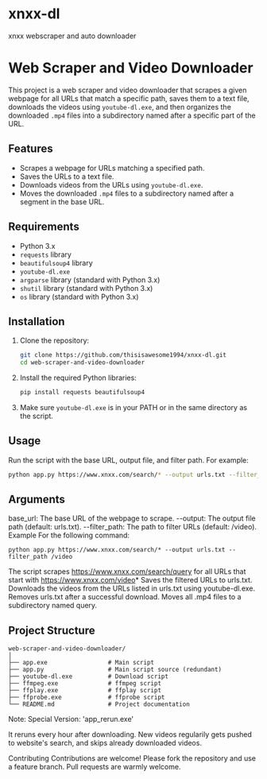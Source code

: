# xnxx-dl
xnxx webscraper and auto downloader

# Web Scraper and Video Downloader

This project is a web scraper and video downloader that scrapes a given webpage for all URLs that match a specific path, saves them to a text file, downloads the videos using `youtube-dl.exe`, and then organizes the downloaded `.mp4` files into a subdirectory named after a specific part of the URL.

## Features

- Scrapes a webpage for URLs matching a specified path.
- Saves the URLs to a text file.
- Downloads videos from the URLs using `youtube-dl.exe`.
- Moves the downloaded `.mp4` files to a subdirectory named after a segment in the base URL.

## Requirements

- Python 3.x
- `requests` library
- `beautifulsoup4` library
- `youtube-dl.exe`
- `argparse` library (standard with Python 3.x)
- `shutil` library (standard with Python 3.x)
- `os` library (standard with Python 3.x)

## Installation

1. Clone the repository:
    ```sh
    git clone https://github.com/thisisawesome1994/xnxx-dl.git
    cd web-scraper-and-video-downloader
    ```

2. Install the required Python libraries:
    ```sh
    pip install requests beautifulsoup4
    ```

3. Make sure `youtube-dl.exe` is in your PATH or in the same directory as the script.

## Usage

Run the script with the base URL, output file, and filter path. For example:

```sh
python app.py https://www.xnxx.com/search/* --output urls.txt --filter_path /video
```
## Arguments
base_url: The base URL of the webpage to scrape.
--output: The output file path (default: urls.txt).
--filter_path: The path to filter URLs (default: /video).
Example
For the following command:
```
python app.py https://www.xnxx.com/search/* --output urls.txt --filter_path /video
```
The script scrapes https://www.xnxx.com/search/query for all URLs that start with https://www.xnxx.com/video*
Saves the filtered URLs to urls.txt.
Downloads the videos from the URLs listed in urls.txt using youtube-dl.exe.
Removes urls.txt after a successful download.
Moves all .mp4 files to a subdirectory named query.

## Project Structure
```
web-scraper-and-video-downloader/
│
├── app.exe                 # Main script
├── app.py                  # Main script source (redundant)
├── youtube-dl.exe          # Download script
├── ffmpeg.exe              # ffmpeg script
├── ffplay.exe              # ffplay script
├── ffprobe.exe             # ffprobe script
└── README.md               # Project documentation
```

Note: Special Version: 'app_rerun.exe'

It reruns every hour after downloading. New videos regularily gets pushed to website's search, and skips already downloaded videos.

Contributing
Contributions are welcome! Please fork the repository and use a feature branch. Pull requests are warmly welcome.

